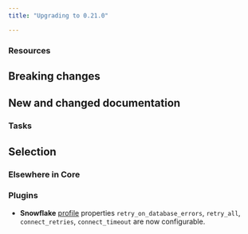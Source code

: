 ```yaml
---
title: "Upgrading to 0.21.0"

---
```


### Resources


## Breaking changes


## New and changed documentation


### Tasks


## Selection


### Elsewhere in Core


### Plugins
- **Snowflake** [profile](snowflake-profile) properties `retry_on_database_errors`, `retry_all`, `connect_retries`, `connect_timeout` are now configurable.
